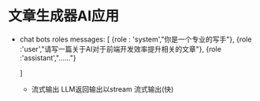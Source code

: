 # 文章生成器AI应用


- chat bots roles
  messages: [
    {role : 'system',"你是一个专业的写手"},
    {role :'user',"请写一篇关于AI对于前端开发效率提升相关的文章"},
    {role :'assistant',"......"}

  ]

  - 流式输出
    LLM返回输出以stream  流式输出(快)